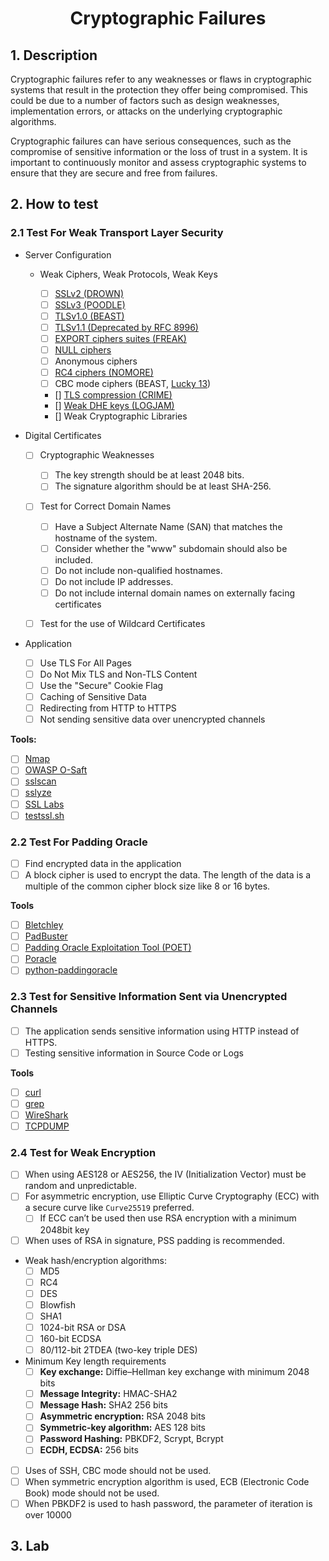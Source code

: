 <div align='center'>

# **Cryptographic Failures**

</div>

## **1. Description**

Cryptographic failures refer to any weaknesses or flaws in cryptographic systems that result in the protection they offer being compromised. This could be due to a number of factors such as design weaknesses, implementation errors, or attacks on the underlying cryptographic algorithms.

Cryptographic failures can have serious consequences, such as the compromise of sensitive information or the loss of trust in a system. It is important to continuously monitor and assess cryptographic systems to ensure that they are secure and free from failures.

## **2. How to test**

### **2.1 Test For Weak Transport Layer Security**

-   Server Configuration 

    -   Weak Ciphers, Weak Protocols, Weak Keys

        - [ ] [SSLv2 (DROWN)](https://drownattack.com/)
        - [ ] [SSLv3 (POODLE)](https://en.wikipedia.org/wiki/POODLE)
        - [ ] [TLSv1.0 (BEAST)](https://www.acunetix.com/blog/web-security-zone/what-is-beast-attack/)
        - [ ] [TLSv1.1 (Deprecated by RFC 8996)](https://www.rfc-editor.org/rfc/rfc8996)
        - [ ] [EXPORT ciphers suites (FREAK)](https://en.wikipedia.org/wiki/FREAK)
        - [ ] [NULL ciphers](https://www.rapid7.com/db/vulnerabilities/ssl-null-ciphers/)
        - [ ] Anonymous ciphers 
        - [ ] [RC4 ciphers (NOMORE)](https://www.rc4nomore.com/)
        - [ ] CBC mode ciphers (BEAST, [Lucky 13](https://en.wikipedia.org/wiki/Lucky_Thirteen_attack))
        - [] [TLS compression (CRIME)](https://en.wikipedia.org/wiki/CRIME)
        - [] [Weak DHE keys (LOGJAM)](https://weakdh.org/)
        - [] Weak Cryptographic Libraries


-   Digital Certificates

    - [ ] Cryptographic Weaknesses

        - [ ] The key strength should be at least 2048 bits.
        - [ ] The signature algorithm should be at least SHA-256.

    - [ ] Test for Correct Domain Names

        - [ ] Have a Subject Alternate Name (SAN) that matches the hostname of the system.
        - [ ] Consider whether the "www" subdomain should also be included.
        - [ ] Do not include non-qualified hostnames.
        - [ ] Do not include IP addresses.
        - [ ] Do not include internal domain names on externally facing certificates

    - [ ] Test for the use of Wildcard Certificates

-   Application 

    - [ ] Use TLS For All Pages
    - [ ] Do Not Mix TLS and Non-TLS Content
    - [ ] Use the "Secure" Cookie Flag
    - [ ] Caching of Sensitive Data
    - [ ] Redirecting from HTTP to HTTPS
    - [ ] Not sending sensitive data over unencrypted channels

**Tools:**

- [ ] [Nmap](https://nmap.org/)
- [ ] [OWASP O-Saft](https://owasp.org/www-project-o-saft/)
- [ ] [sslscan](https://github.com/rbsec/sslscan)
- [ ] [sslyze](https://github.com/nabla-c0d3/sslyze)
- [ ] [SSL Labs](https://www.ssllabs.com/ssltest/)
- [ ] [testssl.sh](https://github.com/drwetter/testssl.sh)
### **2.2 Test For Padding Oracle**

- [ ] Find encrypted data in the application
- [ ] A block cipher is used to encrypt the data. The length of the data is a multiple of the common cipher block size like 8 or 16 bytes.

**Tools**

- [ ] [Bletchley](https://code.blindspotsecurity.com/trac/bletchley)
- [ ] [PadBuster](https://github.com/GDSSecurity/PadBuster)
- [ ] [Padding Oracle Exploitation Tool (POET)](http://netifera.com/research/)
- [ ] [Poracle](https://github.com/iagox86/Poracle)
- [ ] [python-paddingoracle](https://github.com/mwielgoszewski/python-paddingoracle)

### **2.3 Test for Sensitive Information Sent via Unencrypted Channels**

- [ ] The application sends sensitive information using HTTP instead of HTTPS.
- [ ] Testing sensitive information in Source Code or Logs

**Tools**

- [ ] [curl](https://curl.haxx.se/)
- [ ] [grep](http://man7.org/linux/man-pages/man1/egrep.1.html)
- [ ] [WireShark](https://www.wireshark.org/)
- [ ] [TCPDUMP](https://www.tcpdump.org/)

### **2.4 Test for Weak Encryption**

- [ ] When using AES128 or AES256, the IV (Initialization Vector) must be random and unpredictable.
- [ ] For asymmetric encryption, use Elliptic Curve Cryptography (ECC) with a secure curve like `Curve25519` preferred.
    - [ ] If ECC can’t be used then use RSA encryption with a minimum 2048bit key
- [ ] When uses of RSA in signature, PSS padding is recommended.
- Weak hash/encryption algorithms:
    - [ ] MD5
    - [ ] RC4
    - [ ] DES
    - [ ] Blowfish
    - [ ] SHA1
    - [ ] 1024-bit RSA or DSA
    - [ ] 160-bit ECDSA
    - [ ] 80/112-bit 2TDEA (two-key triple DES)
- Minimum Key length requirements
    - [ ] **Key exchange:** Diffie–Hellman key exchange with minimum 2048 bits 
    - [ ] **Message Integrity:** HMAC-SHA2
    - [ ] **Message Hash:** SHA2 256 bits
    - [ ] **Asymmetric encryption:** RSA 2048 bits
    - [ ] **Symmetric-key algorithm:** AES 128 bits
    - [ ] **Password Hashing:** PBKDF2, Scrypt, Bcrypt
    - [ ] **ECDH, ECDSA:** 256 bits
- [ ] Uses of SSH, CBC mode should not be used.
- [ ] When symmetric encryption algorithm is used, ECB (Electronic Code Book) mode should not be used.
- [ ] When PBKDF2 is used to hash password, the parameter of iteration is over 10000

## **3. Lab**
